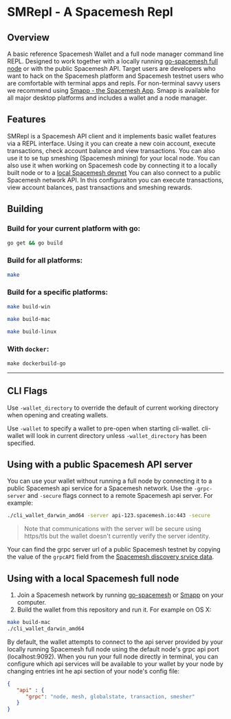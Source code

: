 # SMRepl - A Spacemesh Repl

## Overview

A basic reference Spacemesh Wallet and a full node manager command line REPL. 
Designed to work together with a locally running [go-spacemesh full node](https://github.com/spacemeshos/go-spacemesh) or with the public Spacemesh API. 
Target users are developers who want to hack on the Spacemesh platform and Spacemesh testnet users who are comfortable with terminal apps and repls. 
For non-terminal savvy users we recommend using [Smapp - the Spacemesh App](https://github.com/spacemeshos/smapp). Smapp is available for all major desktop platforms and
includes a wallet and a node manager.

## Features

SMRepl is a Spacemesh API client and it implements basic wallet features via a REPL interface. Using it you can create a new coin account, execute transactions, check account balance and view transactions. You can also use it to se tup smeshing (Spacemesh mining) for your local node.
You can also use it when working on Spacemesh code by connecting it to a locally built node or to a [local Spacemesh devnet](https://github.com/spacemeshos/local-testnet)
You can also connect to a public Spacemesh network API. In this configuraiton you can execute transactions, view account balances, past transactions and smeshing rewards.

## Building

### Build for your current platform with go:

```bash
go get && go build
```

### Build for all platforms:

```bash
make
```

### Build for a specific platforms:

```bash
make build-win
```

```bash
make build-mac
```

```bash
make build-linux
```

### With `docker`:

```
make dockerbuild-go
```

---

## CLI Flags

Use `-wallet_directory` to override the default of current working directory when opening and creating wallets.

Use `-wallet` to specify a wallet to pre-open when starting cli-wallet. cli-wallet will look in current directory
unless `-wallet_directory` has been specified.

## Using with a public Spacemesh API server

You can use your wallet without running a full node by connecting it to a public Spacemesh api service for a Spacemesh
network. Use the `-grpc-server` and `-secure` flags connect to a remote Spacemesh api server. For example:

```bash
./cli_wallet_darwin_amd64 -server api-123.spacemesh.io:443 -secure
```

> Note that communications with the server will be secure using https/tls but the wallet doesn't currently verify the server identity.

Your can find the grpc server url of a public Spacemesh testnet by copying the value of the `grpcAPI` field from the [Spacemesh discovery srvice data](https://discover.spacemesh.io/networks.json).


## Using with a local Spacemesh full node

1. Join a Spacemesh network by running [go-spacemesh](https://github.com/spacemeshos/go-spacemesh/releases)
   or [Smapp](https://github.com/spacemeshos/smapp/releases) on your computer.
1. Build the wallet from this repository and run it. For example on OS X:

```bash
make build-mac
./cli_wallet_darwin_amd64
```

By default, the wallet attempts to connect to the api server provided by your locally running Spacemesh full node using
the default node's grpc api port (localhost:9092). When you run your full node directly in terminal, you can configure
which api services will be available to your wallet by your node by changing entries int he api section of your node's
config file:

```json
{
   "api" : {
      "grpc": "node, mesh, globalstate, transaction, smesher"
   }
}
```
